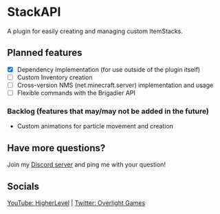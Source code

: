 # StackAPI
A plugin for easily creating and managing custom ItemStacks.
## Planned features
- [x] Dependency implementation (for use outside of the plugin itself)
- [ ] Custom Inventory creation
- [ ] Cross-version NMS (net.minecraft.server) implementation and usage
- [ ] Flexible commands with the Brigadier API
### Backlog (features that may/may not be added in the future)
- Custom animations for particle movement and creation
## Have more questions?
Join my [Discord server](https://discord.gg/VVmYcndDB9) and ping me with your question!
## Socials
[YouTube: HigherLevel](https://www.youtube.com/channel/UCvyFu2nqgDhErNMO0MQ1HpA) | [Twitter: Overlight Games](https://twitter.com/OverlightGames)

